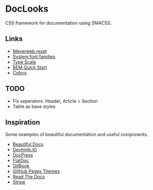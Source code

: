 # DocLooks

CSS framework for documentation using SMACSS.

## Links

- [Meyerweb reset](https://meyerweb.com/eric/tools/css/reset/)
- [System font families](https://github.com/)
- [Type Scale](http://type-scale.com/)
- [BEM Quick Start](https://en.bem.info/methodology/quick-start/)
- [Colors](https://color.adobe.com/Midori-and-Madoka-color-theme-2044087/)

## TODO

- Fix seperators. Header, Article > Section
- Table as base styles

## Inspiration

Some examples of beautiful documentation and useful components.

- [Beautiful Docs](https://github.com/PharkMillups/beautiful-docs)
- [Devhints.IO](https://devhints.io/)
- [DocPress](http://docpress.github.io/)
- [FlatDoc](http://ricostacruz.com/flatdoc/)
- [GitBook](https://www.gitbook.com/)
- [GitHub Pages Themes](https://pages.github.com/themes/)
- [Read The Docs](https://readthedocs.org/)
- [Stripe](https://stripe.com/docs)
